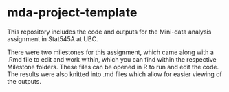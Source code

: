 # mda-project-template

This repository includes the code and outputs for the Mini-data analysis assignment in Stat545A at UBC.

There were two milestones for this assignment, which came along with a .Rmd file to edit and work within, which you can find within the respective Milestone folders. These files can be opened in R to run and edit the code. The results were also knitted into .md files which allow for easier viewing of the outputs. 
